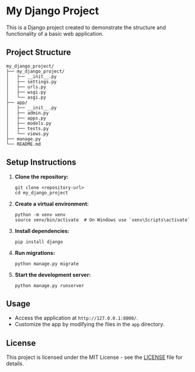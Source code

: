# My Django Project

This is a Django project created to demonstrate the structure and functionality of a basic web application.

## Project Structure

```
my_django_project/
├── my_django_project/
│   ├── __init__.py
│   ├── settings.py
│   ├── urls.py
│   ├── wsgi.py
│   └── asgi.py
├── app/
│   ├── __init__.py
│   ├── admin.py
│   ├── apps.py
│   ├── models.py
│   ├── tests.py
│   └── views.py
├── manage.py
└── README.md
```

## Setup Instructions

1. **Clone the repository:**
   ```
   git clone <repository-url>
   cd my_django_project
   ```

2. **Create a virtual environment:**
   ```
   python -m venv venv
   source venv/bin/activate  # On Windows use `venv\Scripts\activate`
   ```

3. **Install dependencies:**
   ```
   pip install django
   ```

4. **Run migrations:**
   ```
   python manage.py migrate
   ```

5. **Start the development server:**
   ```
   python manage.py runserver
   ```

## Usage

- Access the application at `http://127.0.0.1:8000/`.
- Customize the app by modifying the files in the `app` directory.

## License

This project is licensed under the MIT License - see the [LICENSE](LICENSE) file for details.